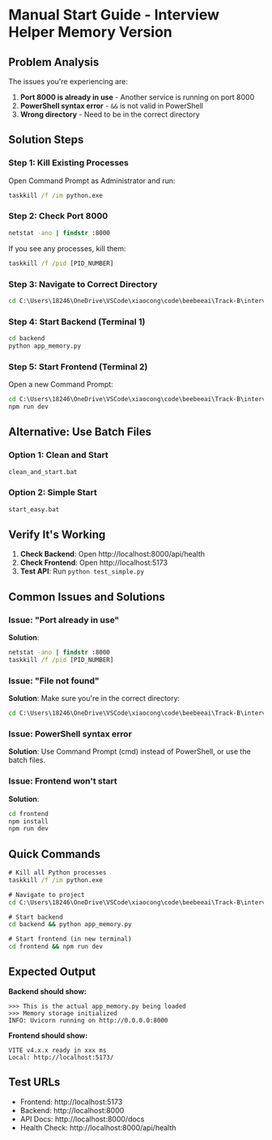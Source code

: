 # Manual Start Guide - Interview Helper Memory Version

## Problem Analysis
The issues you're experiencing are:
1. **Port 8000 is already in use** - Another service is running on port 8000
2. **PowerShell syntax error** - `&&` is not valid in PowerShell
3. **Wrong directory** - Need to be in the correct directory

## Solution Steps

### Step 1: Kill Existing Processes
Open Command Prompt as Administrator and run:
```cmd
taskkill /f /im python.exe
```

### Step 2: Check Port 8000
```cmd
netstat -ano | findstr :8000
```
If you see any processes, kill them:
```cmd
taskkill /f /pid [PID_NUMBER]
```

### Step 3: Navigate to Correct Directory
```cmd
cd C:\Users\18246\OneDrive\VSCode\xiaocong\code\beebeeai\Track-B\interview-helper
```

### Step 4: Start Backend (Terminal 1)
```cmd
cd backend
python app_memory.py
```

### Step 5: Start Frontend (Terminal 2)
Open a new Command Prompt:
```cmd
cd C:\Users\18246\OneDrive\VSCode\xiaocong\code\beebeeai\Track-B\interview-helper\frontend
npm run dev
```

## Alternative: Use Batch Files

### Option 1: Clean and Start
```cmd
clean_and_start.bat
```

### Option 2: Simple Start
```cmd
start_easy.bat
```

## Verify It's Working

1. **Check Backend**: Open http://localhost:8000/api/health
2. **Check Frontend**: Open http://localhost:5173
3. **Test API**: Run `python test_simple.py`

## Common Issues and Solutions

### Issue: "Port already in use"
**Solution**: 
```cmd
netstat -ano | findstr :8000
taskkill /f /pid [PID_NUMBER]
```

### Issue: "File not found"
**Solution**: Make sure you're in the correct directory:
```cmd
cd C:\Users\18246\OneDrive\VSCode\xiaocong\code\beebeeai\Track-B\interview-helper
```

### Issue: PowerShell syntax error
**Solution**: Use Command Prompt (cmd) instead of PowerShell, or use the batch files.

### Issue: Frontend won't start
**Solution**: 
```cmd
cd frontend
npm install
npm run dev
```

## Quick Commands

```cmd
# Kill all Python processes
taskkill /f /im python.exe

# Navigate to project
cd C:\Users\18246\OneDrive\VSCode\xiaocong\code\beebeeai\Track-B\interview-helper

# Start backend
cd backend && python app_memory.py

# Start frontend (in new terminal)
cd frontend && npm run dev
```

## Expected Output

**Backend should show:**
```
>>> This is the actual app_memory.py being loaded
>>> Memory storage initialized
INFO: Uvicorn running on http://0.0.0.0:8000
```

**Frontend should show:**
```
VITE v4.x.x ready in xxx ms
Local: http://localhost:5173/
```

## Test URLs

- Frontend: http://localhost:5173
- Backend: http://localhost:8000
- API Docs: http://localhost:8000/docs
- Health Check: http://localhost:8000/api/health 